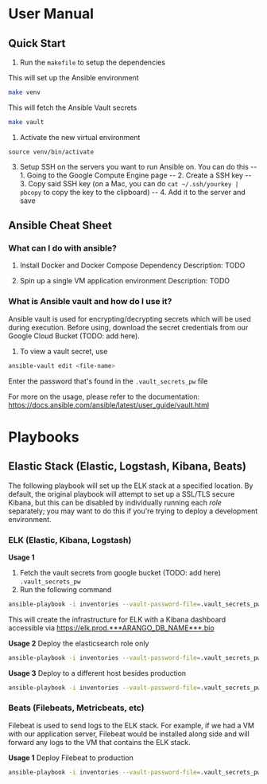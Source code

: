 # User Manual

## Quick Start
1. Run the `makefile` to setup the dependencies

This will set up the Ansible environment
```bash
make venv
```

This will fetch the Ansible Vault secrets
```bash
make vault
```
1. Activate the new virtual environment
```
source venv/bin/activate
```

3. Setup SSH on the servers you want to run Ansible on.
You can do this
-- 1. Going to the Google Compute Engine page
-- 2. Create a SSH key
-- 3. Copy said SSH key
(on a Mac, you can do `cat ~/.ssh/yourkey | pbcopy` to copy the key to the clipboard)
-- 4. Add it to the server and save

## Ansible Cheat Sheet

### What can I do with ansible?
1. Install Docker and Docker Compose Dependency
Description: TODO

2. Spin up a single VM application environment
Description: TODO

### What is Ansible vault and how do I use it?
Ansible vault is used for encrypting/decrypting secrets which will be used during execution. Before using, download the secret credentials from our Google Cloud Bucket (TODO: add here).

1. To view a vault secret, use
```bash
ansible-vault edit <file-name>
```
Enter the password that's found in the `.vault_secrets_pw` file

For more on the usage, please refer to the documentation:
https://docs.ansible.com/ansible/latest/user_guide/vault.html


# Playbooks

## Elastic Stack (Elastic, Logstash, Kibana, Beats)
The following playbook will set up the ELK stack at a specified location. By default, the original playbook will attempt to set up a SSL/TLS secure Kibana, but this can be disabled by individually running each *role* separately; you may want to do this if you're trying to deploy a development environment.

### ELK (Elastic, Kibana, Logstash)

__Usage 1__
1. Fetch the vault secrets from google bucket (TODO: add here) `.vault_secrets_pw`
2. Run the following command
```bash
ansible-playbook -i inventories --vault-password-file=.vault_secrets_pw playbooks/elk_setup.yml
```
This will create the infrastructure for ELK with a Kibana dashboard accessible via https://elk.prod.***ARANGO_DB_NAME***.bio

__Usage 2__
Deploy the elasticsearch role only
```bash
ansible-playbook -i inventories --vault-password-file=.vault_secrets_pw playbooks/elk_setup.yml --tags elasticsearch
```

__Usage 3__
Deploy to a different host besides production
```bash
ansible-playbook -i inventories --vault-password-file=.vault_secrets_pw playbooks/elk_setup.yml --tags nginx --extra-vars "elkhost=sandbox"
```

### Beats (Filebeats, Metricbeats, etc)

Filebeat is used to send logs to the ELK stack. For example, if we had a VM with our application server, Filebeat would be installed along side and will forward any logs to the VM that contains the ELK stack.

__Usage 1__
Deploy Filebeat to production
```bash
ansible-playbook -i inventories --vault-password-file=.vault_secrets_pw playbooks/filebeat_setup.yml --extra-vars "webserver=prod"
```